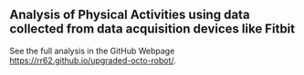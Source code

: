 ## Analysis of Physical Activities using data collected from data acquisition devices like Fitbit

See the full  analysis in the GitHub Webpage  https://rr62.github.io/upgraded-octo-robot/.
